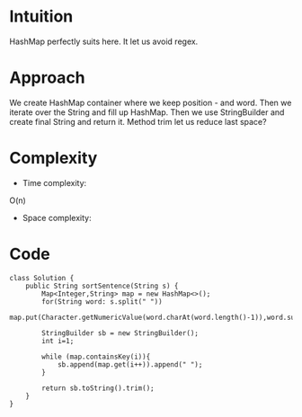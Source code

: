 # Intuition
<!-- Describe your first thoughts on how to solve this problem. -->
HashMap perfectly suits here. It let us avoid regex.
# Approach
<!-- Describe your approach to solving the problem. -->
We create HashMap container where we keep position - and word. Then we iterate over the String and fill up HashMap. Then we use StringBuilder and create final String and return it. Method trim let us reduce last space? 
# Complexity
- Time complexity:
<!-- Add your time complexity here, e.g. $$O(n)$$ -->
O(n)
- Space complexity:
<!-- Add your space complexity here, e.g. $$O(n)$$ -->

# Code
```
class Solution {
    public String sortSentence(String s) {
        Map<Integer,String> map = new HashMap<>();
        for(String word: s.split(" "))
            map.put(Character.getNumericValue(word.charAt(word.length()-1)),word.substring(0,word.length()-1));

        StringBuilder sb = new StringBuilder();
        int i=1;

        while (map.containsKey(i)){
            sb.append(map.get(i++)).append(" ");
        }

        return sb.toString().trim();
    }
}
```